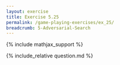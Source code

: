 ```yaml
---
layout: exercise
title: Exercise 5.25
permalink: /game-playing-exercises/ex_25/
breadcrumb: 5-Adversarial-Search
---
```


{% include mathjax_support %}

<div><i class="arrow-up loader" data-chapter="game-playing-exercises" data-exercise="ex_25" data-rating="0"></i></div>
{% include_relative question.md %}
